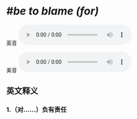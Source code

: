 # ***\#be to blame (for)*** 
英音
<audio src="./media/be to blame (for)1_AAC.aac" controls="controls"></audio>

美音
<audio src="./media/be to blame (for)2_AAC.aac" controls="controls"></audio>



  

英文释义
---
### 1.**（对……）负有责任**  


